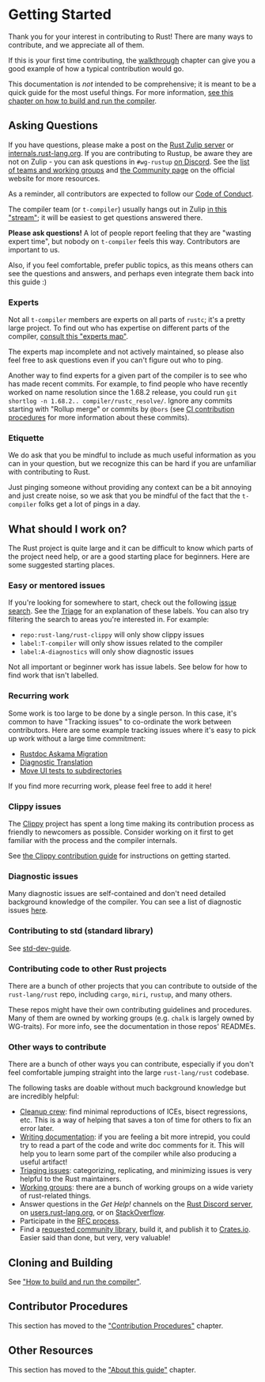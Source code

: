 # Getting Started

Thank you for your interest in contributing to Rust! There are many ways to
contribute, and we appreciate all of them.

<!-- toc -->

If this is your first time contributing, the [walkthrough] chapter can give you a good example of
how a typical contribution would go.

This documentation is _not_ intended to be comprehensive; it is meant to be a
quick guide for the most useful things. For more information, [see this
chapter on how to build and run the compiler](./building/how-to-build-and-run.md).

[internals]: https://internals.rust-lang.org
[rust-discord]: http://discord.gg/rust-lang
[rust-zulip]: https://rust-lang.zulipchat.com
[coc]: https://www.rust-lang.org/conduct.html
[walkthrough]: ./walkthrough.md
[Getting Started]: ./getting-started.md

## Asking Questions

If you have questions, please make a post on the [Rust Zulip server][rust-zulip] or
[internals.rust-lang.org][internals]. If you are contributing to Rustup, be aware they are not on
Zulip - you can ask questions in `#wg-rustup` [on Discord][rust-discord].
See the [list of teams and working groups][governance] and [the Community page][community] on the
official website for more resources.

[governance]: https://www.rust-lang.org/governance
[community]: https://www.rust-lang.org/community

As a reminder, all contributors are expected to follow our [Code of Conduct][coc].

The compiler team (or `t-compiler`) usually hangs out in Zulip [in this
"stream"][z]; it will be easiest to get questions answered there.

[z]: https://rust-lang.zulipchat.com/#narrow/stream/131828-t-compiler

**Please ask questions!** A lot of people report feeling that they are "wasting
expert time", but nobody on `t-compiler` feels this way. Contributors are
important to us.

Also, if you feel comfortable, prefer public topics, as this means others can
see the questions and answers, and perhaps even integrate them back into this
guide :)

### Experts

Not all `t-compiler` members are experts on all parts of `rustc`; it's a pretty
large project. To find out who has expertise on different parts of the
compiler, [consult this "experts map"][map].

The experts map incomplete and not actively maintained, so please also feel free to ask questions
even if you can't figure out who to ping.

Another way to find experts for a given part of the compiler is to see who has made recent commits.
For example, to find people who have recently worked on name resolution since the 1.68.2 release,
you could run `git shortlog -n 1.68.2.. compiler/rustc_resolve/`. Ignore any commits starting with
"Rollup merge" or commits by `@bors` (see [CI contribution procedures](./contributing.md#ci) for
more information about these commits).

[map]: https://github.com/rust-lang/compiler-team/blob/master/content/experts/map.toml

### Etiquette

We do ask that you be mindful to include as much useful information as you can
in your question, but we recognize this can be hard if you are unfamiliar with
contributing to Rust.

Just pinging someone without providing any context can be a bit annoying and
just create noise, so we ask that you be mindful of the fact that the
`t-compiler` folks get a lot of pings in a day.

## What should I work on?

The Rust project is quite large and it can be difficult to know which parts of the project need
help, or are a good starting place for beginners. Here are some suggested starting places.

### Easy or mentored issues

If you're looking for somewhere to start, check out the following [issue
search][help-wanted-search]. See the [Triage] for an explanation of these labels. You can also try
filtering the search to areas you're interested in. For example:

- `repo:rust-lang/rust-clippy` will only show clippy issues
- `label:T-compiler` will only show issues related to the compiler
- `label:A-diagnostics` will only show diagnostic issues

Not all important or beginner work has issue labels.
See below for how to find work that isn't labelled.

[help-wanted-search]: https://github.com/issues?q=is%3Aopen+is%3Aissue+org%3Arust-lang+no%3Aassignee+label%3AE-easy%2C%22good+first+issue%22%2Cgood-first-issue%2CE-medium%2CEasy%2CE-help-wanted%2CE-mentor+-label%3AS-blocked+
[Triage]: ./contributing.md#issue-triage

### Recurring work

Some work is too large to be done by a single person. In this case, it's common to have "Tracking
issues" to co-ordinate the work between contributors. Here are some example tracking issues where
it's easy to pick up work without a large time commitment:

- [Rustdoc Askama Migration](https://github.com/rust-lang/rust/issues/108868)
- [Diagnostic Translation](https://github.com/rust-lang/rust/issues/100717)
- [Move UI tests to subdirectories](https://github.com/rust-lang/rust/issues/73494)

If you find more recurring work, please feel free to add it here!

### Clippy issues

The [Clippy] project has spent a long time making its contribution process as friendly to newcomers
as possible. Consider working on it first to get familiar with the process and the compiler
internals.

See [the Clippy contribution guide][clippy-contributing] for instructions on getting started.

[Clippy]: https://doc.rust-lang.org/clippy/
[clippy-contributing]: https://github.com/rust-lang/rust-clippy/blob/master/CONTRIBUTING.md

### Diagnostic issues

Many diagnostic issues are self-contained and don't need detailed background knowledge of the
compiler. You can see a list of diagnostic issues [here][diagnostic-issues].

[diagnostic-issues]: https://github.com/rust-lang/rust/issues?q=is%3Aissue+is%3Aopen+label%3AA-diagnostics+no%3Aassignee

### Contributing to std (standard library)

See [std-dev-guide](https://std-dev-guide.rust-lang.org/).

### Contributing code to other Rust projects

There are a bunch of other projects that you can contribute to outside of the
`rust-lang/rust` repo, including `cargo`, `miri`, `rustup`, and many others.

These repos might have their own contributing guidelines and procedures. Many
of them are owned by working groups (e.g. `chalk` is largely owned by
WG-traits). For more info, see the documentation in those repos' READMEs.

### Other ways to contribute

There are a bunch of other ways you can contribute, especially if you don't
feel comfortable jumping straight into the large `rust-lang/rust` codebase.

The following tasks are doable without much background knowledge but are
incredibly helpful:

- [Cleanup crew][iceb]: find minimal reproductions of ICEs, bisect
  regressions, etc. This is a way of helping that saves a ton of time for
  others to fix an error later.
- [Writing documentation][wd]: if you are feeling a bit more intrepid, you could try
  to read a part of the code and write doc comments for it. This will help you
  to learn some part of the compiler while also producing a useful artifact!
- [Triaging issues][triage]: categorizing, replicating, and minimizing issues is very helpful to the Rust maintainers.
- [Working groups][wg]: there are a bunch of working groups on a wide variety
  of rust-related things.
- Answer questions in the _Get Help!_ channels on the [Rust Discord
  server][rust-discord], on [users.rust-lang.org][users], or on
  [StackOverflow][so].
- Participate in the [RFC process](https://github.com/rust-lang/rfcs).
- Find a [requested community library][community-library], build it, and publish
  it to [Crates.io](http://crates.io). Easier said than done, but very, very
  valuable!

[rust-discord]: https://discord.gg/rust-lang
[users]: https://users.rust-lang.org/
[so]: http://stackoverflow.com/questions/tagged/rust
[community-library]: https://github.com/rust-lang/rfcs/labels/A-community-library
[iceb]: ./notification-groups/cleanup-crew.md
[wd]: ./contributing.md#writing-documentation
[wg]: https://rust-lang.github.io/compiler-team/working-groups/
[triage]: ./contributing.md#issue-triage

## Cloning and Building

See ["How to build and run the compiler"](./building/how-to-build-and-run.md).

## Contributor Procedures

This section has moved to the ["Contribution Procedures"](./contributing.md) chapter.

## Other Resources

This section has moved to the ["About this guide"][more-links] chapter.

[more-links]: ./about-this-guide.md#other-places-to-find-information
